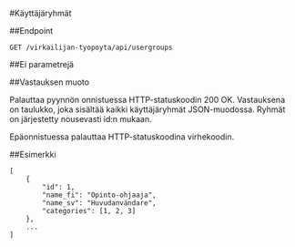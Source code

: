 #Käyttäjäryhmät

##Endpoint

`GET /virkailijan-tyopoyta/api/usergroups`

##Ei parametrejä

##Vastauksen muoto

Palauttaa pyynnön onnistuessa HTTP-statuskoodin 200 OK. Vastauksena on
taulukko, joka sisältää kaikki käyttäjäryhmät JSON-muodossa. Ryhmät on
järjestetty nousevasti id:n mukaan.

Epäonnistuessa palauttaa HTTP-statuskoodina virhekoodin.

##Esimerkki

```
[
    {
        "id": 1,
        "name_fi": "Opinto-ohjaaja",
        "name_sv": "Huvudanvändare",
        "categories": [1, 2, 3]
    },
    ...
]
```
